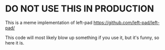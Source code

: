 # DO NOT USE THIS IN PRODUCTION

This is a meme implementation of left-pad https://github.com/left-pad/left-pad/

This code will most likely blow up something if you use it, but it's funny, so here it is.


